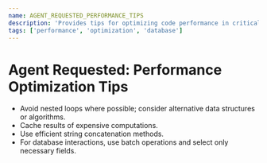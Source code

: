 ```yaml
---
name: AGENT_REQUESTED_PERFORMANCE_TIPS
description: 'Provides tips for optimizing code performance in critical sections, especially for data processing loops and database interactions.'
tags: ['performance', 'optimization', 'database']
---
```


# Agent Requested: Performance Optimization Tips

- Avoid nested loops where possible; consider alternative data structures or algorithms.
- Cache results of expensive computations.
- Use efficient string concatenation methods.
- For database interactions, use batch operations and select only necessary fields.
